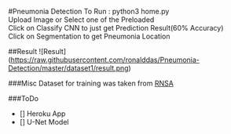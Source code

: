 #Pneumonia Detection 
To Run : python3 home.py  
Upload Image or Select one of the Preloaded  
Click on Classify CNN to just get Prediction Result(60% Accuracy)  
Click on Segmentation to get Pneumonia Location

##Result
![Result] (https://raw.githubusercontent.com/ronalddas/Pneumonia-Detection/master/dataset1/result.png)

###Misc
Dataset for training was taken from [RNSA](https://www.kaggle.com/c/rsna-pneumonia-detection-challenge)

###ToDo
- [] Heroku App
- [] U-Net Model

